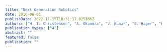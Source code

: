 ```yaml
---
title: "Next Generation Robotics"
date: 2016-06-01
publishDate: 2022-11-15T18:31:17.025166Z
authors: ["H. I. Christensen", "A. Okamura", "V. Kumar", "G. Hager", "H. Choset"]
publication_types: ["4"]
abstract: ""
featured: false
publication: ""
---
```


